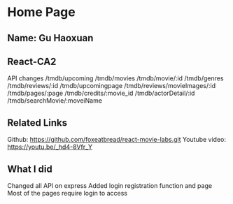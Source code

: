 # Home Page

## Name: Gu Haoxuan

## React-CA2

API changes
/tmdb/upcoming
/tmdb/movies
/tmdb/movie/:id
/tmdb/genres
/tmdb/reviews/:id
/tmdb/upcomingpage
/tmdb/reviews/movieImages/:id
/tmdb/pages/:page
/tmdb/credits/:movie_id
/tmdb/actorDetail/:id
/tmdb/searchMovie/:moveiName

## Related Links

Github: https://github.com/foxeatbread/react-movie-labs.git
Youtube video: https://youtu.be/_hd4-8Vfr_Y

## What I did
Changed all API on express
Added login registration function and page
Most of the pages require login to access